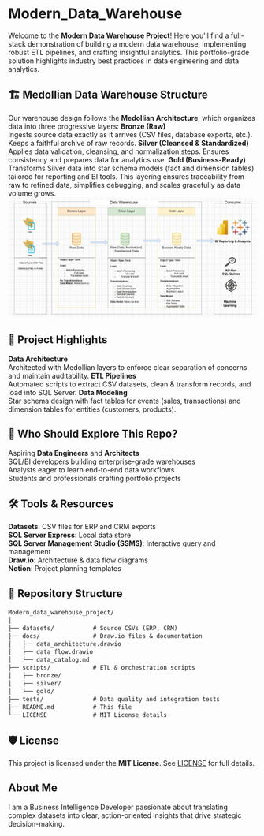 # Modern_Data_Warehouse

Welcome to the **Modern Data Warehouse Project**! Here you’ll find a full-stack demonstration of building a modern data warehouse, implementing robust ETL pipelines, and crafting insightful analytics. This portfolio-grade solution highlights industry best practices in data engineering and data analytics.
## 🏗️ Medollian Data Warehouse Structure
Our warehouse design follows the **Medollian Architecture**, which organizes data into three progressive layers:
**Bronze (Raw)**  
  Ingests source data exactly as it arrives (CSV files, database exports, etc.). Keeps a faithful archive of raw records.
**Silver (Cleansed & Standardized)**  
  Applies data validation, cleansing, and normalization steps. Ensures consistency and prepares data for analytics use.
**Gold (Business-Ready)**  
Transforms Silver data into star schema models (fact and dimension tables) tailored for reporting and BI tools.
This layering ensures traceability from raw to refined data, simplifies debugging, and scales gracefully as data volume grows.
![](Docs/Medallion%20Data%20Warehouse%20Architecture.jpg)
## 📖 Project Highlights
**Data Architecture**  
  Architected with Medollian layers to enforce clear separation of concerns and maintain auditability.
**ETL Pipelines**  
  Automated scripts to extract CSV datasets, clean & transform records, and load into SQL Server.
**Data Modeling**  
  Star schema design with fact tables for events (sales, transactions) and dimension tables for entities (customers, products).
## 🎯 Who Should Explore This Repo?
Aspiring **Data Engineers** and **Architects**  
SQL/BI developers building enterprise-grade warehouses  
Analysts eager to learn end-to-end data workflows  
Students and professionals crafting portfolio projects
## 🛠️ Tools & Resources
**Datasets**: CSV files for ERP and CRM exports  
**SQL Server Express**: Local data store  
**SQL Server Management Studio (SSMS)**: Interactive query and management  
**Draw.io**: Architecture & data flow diagrams  
**Notion**: Project planning templates
## 📂 Repository Structure

```
Modern_data_warehouse_project/
│
├── datasets/           # Source CSVs (ERP, CRM)
├── docs/               # Draw.io files & documentation
│   ├── data_architecture.drawio
│   ├── data_flow.drawio
│   └── data_catalog.md
├── scripts/            # ETL & orchestration scripts
│   ├── bronze/
│   ├── silver/
│   └── gold/
├── tests/              # Data quality and integration tests
├── README.md           # This file
└── LICENSE             # MIT License details
```
## 🛡️ License
This project is licensed under the **MIT License**. See [LICENSE](LICENSE) for full details.  
## About Me
I am a Business Intelligence Developer passionate about translating complex datasets into clear, action-oriented insights that drive strategic decision-making.
